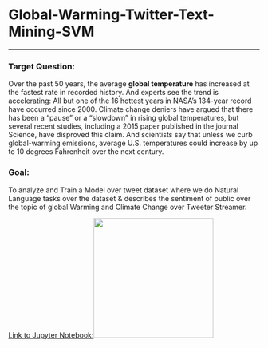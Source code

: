 # Global-Warming-Twitter-Text-Mining-SVM

---

### Target Question: 
Over the past 50 years, the average <b>global temperature</b> has increased at the fastest rate in recorded history. And experts see the trend is accelerating: All but one of the 16 hottest years in NASA’s 134-year record have occurred since 2000. 
Climate change deniers have argued that there has been a “pause” or a “slowdown” in rising global temperatures, but several recent studies, including a 2015 paper published in the journal Science, have disproved this claim. And scientists say that unless we curb global-warming emissions, average U.S. temperatures could increase by up to 10 degrees Fahrenheit over the next century. 

### Goal:

To analyze and Train a Model over tweet dataset where we do Natural Language tasks over the dataset & describes the sentiment of public over the topic of global Warming and Climate Change over Tweeter Streamer.


<centre><a href="Global Warming Tweet Text Mining & SVM.ipynb">Link to Jupyter Notebook:<img src ="https://jrogel.com/wp-content/uploads/2015/08/Jupyter.jpg" height =240/></a></centre>

